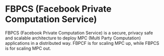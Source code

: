 # FBPCS (Facebook Private Computation Service)
FBPCS (Facebook Private Computation Service) is a secure, privacy safe and scalable architecture to deploy MPC (Multi Party Computation) applications in a distributed way. FBPCF is for scaling MPC up, while FBPCS is for scaling MPC out.

